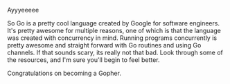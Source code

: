 Ayyyeeeee

So Go is a pretty cool language created by Google for software engineers. It's
pretty awesome for multiple reasons, one of which is that the language was
created with concurrency in mind. Running programs concurrently is pretty awesome
and straight forward with Go routines and using Go channels. If that sounds scary,
its really not that bad. Look through some of the resources, and I'm sure you'll
begin to feel better.

Congratulations on becoming a Gopher.
